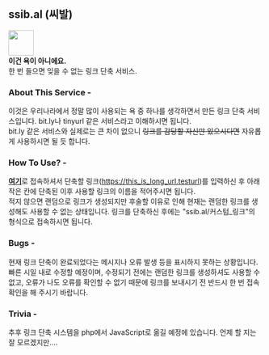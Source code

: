 ## ssib.al (씨발)

<img src="https://user-images.githubusercontent.com/51117451/179329750-7fd78368-95fc-41dc-8456-b0f426ff786a.svg" style="width:50px;height:50px;"><br>**이건 욕이 아니에요.**<br>한 번 들으면 잊을 수 없는 링크 단축 서비스.

### About This Service -
이것은 우리나라에서 정말 많이 사용되는 욕 중 하나를 생각하면서 만든 링크 단축 서비스입니다. bit.ly나 tinyurl 같은 서비스라고 이해하시면 됩니다.<br>bit.ly 같은 서비스와 실제로는 큰 차이 없으니 ~~링크를 감당할 자신만 있으시다면~~ 자유롭게 사용하시면 될 듯 합니다.

### How To Use? -
<a href="https://ssib.al">**여기**</a>로 접속하셔서 단축할 링크(https://this_is_long_url.testurl)를 입력하신 후 아래 작은 칸에 단축된 이후 사용할 링크의 이름을 적어주시면 됩니다.<br>적지 않으면 랜덤으로 링크가 생성되지만 후술할 이유로 인해 현재는 랜덤한 링크를 생성해도 사용할 수 없는 상태입니다. 링크를 단축하신 후에는 "ssib.al/커스텀_링크"의 형식으로 접속하시면 됩니다.

### Bugs -
현재 링크 단축이 완료되었다는 메시지나 오류 발생 등을 표시하지 못하는 상황입니다. 빠른 시일 내로 수정할 예정이며, 수정되기 전에는 랜덤한 링크를 생성하셔도 사용할 수 없고, 오류가 나도 오류를 확인할 수 없기 때문에 링크를 보내시기 전 반드시 한 번 접속 확인을 해 주시기 바랍니다.

### Trivia -
추후 링크 단축 시스템을 php에서 JavaScript로 옮길 예정에 있습니다. 언제 할 지는 잘 모르겠지만....
